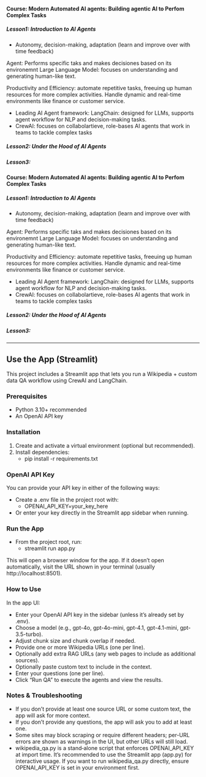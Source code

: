 #### Course: Modern Automated AI agents: Building agentic AI to Perfom Complex Tasks


##### Lesson1: Introduction to AI Agents

- Autonomy, decision-making, adaptation (learn and improve over with time feedback)

Agent: Performs specific taks and makes decisiones based on its environemnt
Large Language Model: focuses on understanding and generating human-like text.


Productivity and Efficiency: automate repetitive tasks, freeuing up human resources for more complex activities.
Handle dynamic and real-time environments like finance or customer service.


- Leading AI Agent framework: LangChain: designed for LLMs, supports agent workflow for NLP and decision-making tasks.
- CrewAI: focuses on collabolartieve, role-bases AI agents that work in teams to tackle complex tasks

 





##### Lesson2: Under the Hood of AI Agents







##### Lesson3:

#### Course: Modern Automated AI agents: Building agentic AI to Perfom Complex Tasks


##### Lesson1: Introduction to AI Agents

- Autonomy, decision-making, adaptation (learn and improve over with time feedback)

Agent: Performs specific taks and makes decisiones based on its environemnt
Large Language Model: focuses on understanding and generating human-like text.


Productivity and Efficiency: automate repetitive tasks, freeuing up human resources for more complex activities.
Handle dynamic and real-time environments like finance or customer service.


- Leading AI Agent framework: LangChain: designed for LLMs, supports agent workflow for NLP and decision-making tasks.
- CrewAI: focuses on collabolartieve, role-bases AI agents that work in teams to tackle complex tasks

 





##### Lesson2: Under the Hood of AI Agents







##### Lesson3:



---

## Use the App (Streamlit)

This project includes a Streamlit app that lets you run a Wikipedia + custom data QA workflow using CrewAI and LangChain.

### Prerequisites
- Python 3.10+ recommended
- An OpenAI API key

### Installation
1. Create and activate a virtual environment (optional but recommended).
2. Install dependencies:
   - pip install -r requirements.txt

### OpenAI API Key
You can provide your API key in either of the following ways:
- Create a .env file in the project root with:
  - OPENAI_API_KEY=your_key_here
- Or enter your key directly in the Streamlit app sidebar when running.

### Run the App
- From the project root, run:
  - streamlit run app.py

This will open a browser window for the app. If it doesn’t open automatically, visit the URL shown in your terminal (usually http://localhost:8501).

### How to Use
In the app UI:
- Enter your OpenAI API key in the sidebar (unless it’s already set by .env).
- Choose a model (e.g., gpt-4o, gpt-4o-mini, gpt-4.1, gpt-4.1-mini, gpt-3.5-turbo).
- Adjust chunk size and chunk overlap if needed.
- Provide one or more Wikipedia URLs (one per line).
- Optionally add extra RAG URLs (any web pages to include as additional sources).
- Optionally paste custom text to include in the context.
- Enter your questions (one per line).
- Click “Run QA” to execute the agents and view the results.

### Notes & Troubleshooting
- If you don’t provide at least one source URL or some custom text, the app will ask for more context.
- If you don’t provide any questions, the app will ask you to add at least one.
- Some sites may block scraping or require different headers; per-URL errors are shown as warnings in the UI, but other URLs will still load.
- wikipedia_qa.py is a stand‑alone script that enforces OPENAI_API_KEY at import time. It’s recommended to use the Streamlit app (app.py) for interactive usage. If you want to run wikipedia_qa.py directly, ensure OPENAI_API_KEY is set in your environment first.
